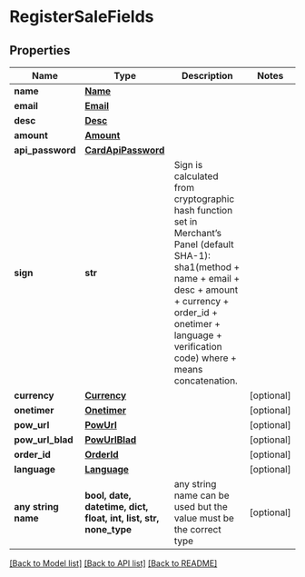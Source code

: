 # RegisterSaleFields


## Properties
Name | Type | Description | Notes
------------ | ------------- | ------------- | -------------
**name** | [**Name**](Name.md) |  | 
**email** | [**Email**](Email.md) |  | 
**desc** | [**Desc**](Desc.md) |  | 
**amount** | [**Amount**](Amount.md) |  | 
**api_password** | [**CardApiPassword**](CardApiPassword.md) |  | 
**sign** | **str** | Sign is calculated from cryptographic hash function set in Merchant’s Panel (default SHA-1): sha1(method + name + email + desc + amount + currency + order_id + onetimer + language + verification code) where + means concatenation. | 
**currency** | [**Currency**](Currency.md) |  | [optional] 
**onetimer** | [**Onetimer**](Onetimer.md) |  | [optional] 
**pow_url** | [**PowUrl**](PowUrl.md) |  | [optional] 
**pow_url_blad** | [**PowUrlBlad**](PowUrlBlad.md) |  | [optional] 
**order_id** | [**OrderId**](OrderId.md) |  | [optional] 
**language** | [**Language**](Language.md) |  | [optional] 
**any string name** | **bool, date, datetime, dict, float, int, list, str, none_type** | any string name can be used but the value must be the correct type | [optional]

[[Back to Model list]](../README.md#documentation-for-models) [[Back to API list]](../README.md#documentation-for-api-endpoints) [[Back to README]](../README.md)


